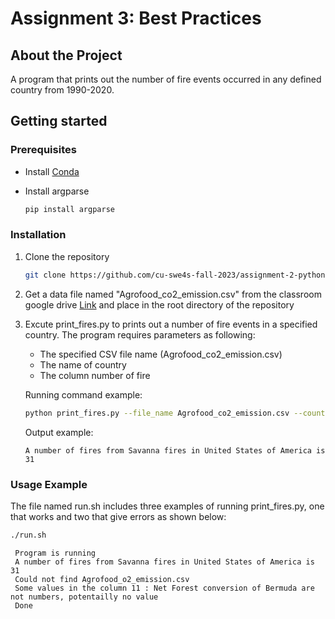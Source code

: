 # Assignment 3: Best Practices

## About the Project

A program that prints out the number of fire events occurred in any defined country from 1990-2020.

## Getting started

### Prerequisites

* Install [Conda](https://conda.io/projects/conda/en/latest/user-guide/install/index.html)

* Install argparse
  ```sh
  pip install argparse
  ```

### Installation

1. Clone the repository
   ```sh
   git clone https://github.com/cu-swe4s-fall-2023/assignment-2-python-refresher-FahsaiNak.git
   ```

2. Get a data file named "Agrofood_co2_emission.csv" from the classroom google drive [Link](https://drive.google.com/drive/u/3/folders/15dnNnOEjDZDvwzM-_tGGtWjTbNL669i7) and place in the root directory of the repository

3. Excute print_fires.py to prints out a number of fire events in a specified country. The program requires parameters as following:
   - The specified CSV file name (Agrofood_co2_emission.csv)
   - The name of country
   - The column number of fire

   Running command example:
   ```sh
   python print_fires.py --file_name Agrofood_co2_emission.csv --country "United States of America" --fires_column 3
   ```
   Output example:
   ```console
   A number of fires from Savanna fires in United States of America is 31
   ```

### Usage Example

The file named run.sh includes three examples of running print_fires.py, one that works and two that give errors as shown below:

   ```sh
   ./run.sh
   ```
    
   ```console
    Program is running
    A number of fires from Savanna fires in United States of America is 31
    Could not find Agrofood_o2_emission.csv
    Some values in the column 11 : Net Forest conversion of Bermuda are not numbers, potentailly no value
    Done
   ```
